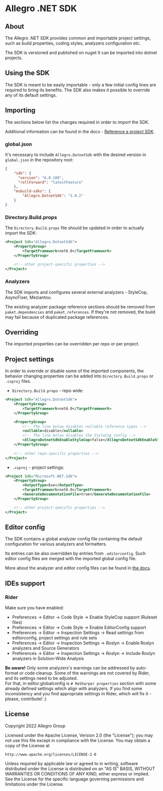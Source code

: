 # Allegro .NET SDK

## About

The Allegro .NET SDK provides common and importable project settings, such as build properties, coding styles, analyzers configuration etc.

The SDK is versioned and published on nuget It can be imported into dotnet projects.

## Using the SDK

The SDK is meant to be easily importable - only a few initial config lines are required to bring its benefits. The SDK also makes it possible to override any of its default settings.

## Importing

The sections below list the changes required in order to import the SDK.

Additional information can be found in the docs - [Reference a project SDK](https://docs.microsoft.com/en-us/visualstudio/msbuild/how-to-use-project-sdk?view=vs-2022#reference-a-project-sdk).

### global.json

It's necessary to include `Allegro.DotnetSdk` with the desired version in `global.json` in the repository root:

```json
{
    "sdk": {
      "version": "6.0.100",
      "rollForward": "latestFeature"
    },
    "msbuild-sdks": {
        "Allegro.DotnetSdk": "1.0.2"
    }
}

```
### Directory.Build.props

The `Directory.Build.props` file should be updated in order to actually import the SDK:

```xml
<Project Sdk="Allegro.DotnetSdk">
    <PropertyGroup>
        <TargetFramework>net6.0</TargetFramework>
    </PropertyGroup>
    
    <!-- other project-specific properties -->
</Project>
```

### Analyzers

The SDK imports and configures several external analyzers - StyleCop, AsyncFixer, Meziantou.

The existing analyzer package reference sections should be removed from `paket.dependencies` and `paket.references`. If they're not removed, the build may fail because of duplicated package references.

## Overriding

The imported properties can be overridden per repo or per project.

## Project settings

In order to override or disable some of the imported components, the behavior changing properties can be added into `Directory.Build.props` or `.csproj` files.

* `Directory.Build.props` - repo wide:
```xml
<Project Sdk="Allegro.DotnetSdk">
    <PropertyGroup>
        <TargetFramework>net6.0</TargetFramework>
    </PropertyGroup>

    <PropertyGroup>
        <!-- The line below disables nullable reference types -->
        <nullable>disable</nullable>
        <!-- The line below disables the StyleCop config -->
        <AllegroDotnetSdkEnableStyleCop>false</AllegroDotnetSdkEnableStyleCop>
    </PropertyGroup>
    
    <!-- other repo-specific properties -->
</Project>
```

* `.csproj` - project settings:
```xml
<Project Sdk="Microsoft.NET.Sdk">
    <PropertyGroup>
        <OutputType>Exe</OutputType>
        <TargetFramework>net6.0</TargetFramework>
        <GenerateDocumentationFile>true</GenerateDocumentationFile>
    </PropertyGroup>

    <!-- other project-specific properties -->
</Project>
```

## Editor config

The SDK contains a global analyzer config file containing the default configuration for various analyzers and formatters.

Its entries can be also overridden by entries from `.editorconfig`. Such editor config files are merged with the imported global config file.

More about the analyzer and editor config files can be found in [the docs](https://docs.microsoft.com/en-us/dotnet/fundamentals/code-analysis/configuration-files).

## IDEs support

### Rider  

Make sure you have enabled:
- Preferences -> Editor -> Code Style -> Enable StyleCop support (Ruleset files)
- Preferences -> Editor -> Code Style -> Enable EditorConfig support
- Preferences -> Editor -> Inspection Settings -> Read settings from editorconfig, project settings and rule sets
- Preferences -> Editor -> Inspection Settings -> Roslyn -> Enable Roslyn analyzers and Source Generators
- Preferences -> Editor -> Inspection Settings -> Roslyn -> Include Roslyn analyzers in Solution-Wide Analysis

**Be aware!**
Only some analyzers's warnings can be addressed by auto-format or code cleanup. Some of the warnings are not covered by Rider, and its settings need to be adjusted.  
For that, in editor.globalconfig is `# ReSharper properties` section with some already defined settings which align with analyzers. If you find some inconsistency and you find appropriate settings in Rider, which will fix it - please, contribute! :) 
## License
Copyright 2022 Allegro Group

Licensed under the Apache License, Version 2.0 (the "License"); you may not use this file except in compliance with the License. You may obtain a copy of the License at

```http://www.apache.org/licenses/LICENSE-2.0```

Unless required by applicable law or agreed to in writing, software distributed under the License is distributed on an "AS IS" BASIS, WITHOUT WARRANTIES OR CONDITIONS OF ANY KIND, either express or implied. See the License for the specific language governing permissions and limitations under the License.
